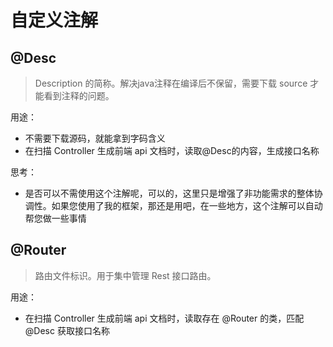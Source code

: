 # 自定义注解

## @Desc
> Description 的简称。解决java注释在编译后不保留，需要下载 source 才能看到注释的问题。

用途：
- 不需要下载源码，就能拿到字码含义
- 在扫描 Controller 生成前端 api 文档时，读取@Desc的内容，生成接口名称

思考：
- 是否可以不需使用这个注解呢，可以的，这里只是增强了非功能需求的整体协调性。如果您使用了我的框架，那还是用吧，在一些地方，这个注解可以自动帮您做一些事情


## @Router
> 路由文件标识。用于集中管理 Rest 接口路由。

用途：
- 在扫描 Controller 生成前端 api 文档时，读取存在 @Router 的类，匹配 @Desc 获取接口名称